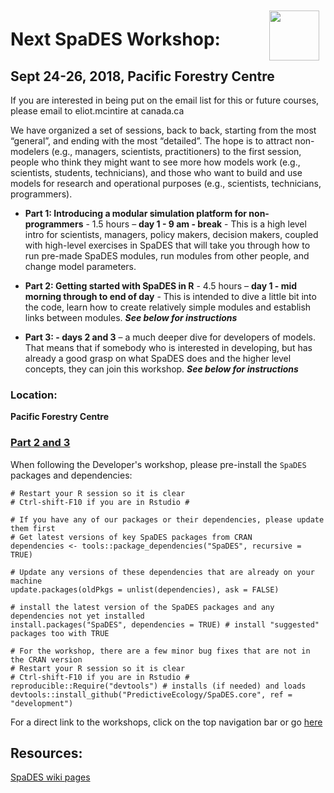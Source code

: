 <img align="right" width="80" vspace="10" hspace="10" src="https://github.com/PredictiveEcology/SpaDES/raw/master/docs/images/SpaDES.png">

# Next SpaDES Workshop:

## Sept 24-26, 2018, Pacific Forestry Centre

If you are interested in being put on the email list for this or future courses, please email to eliot.mcintire at canada.ca

We have organized a set of sessions, back to back, starting from the most “general”, and ending with the most “detailed”. The hope is to attract non-modelers (e.g., managers, scientists, practitioners) to the first session, people who think they might want to see more how models work (e.g., scientists, students, technicians), and those who want to build and use models for research and operational purposes (e.g., scientists, technicians, programmers).

- **Part 1: Introducing a modular simulation platform for non-programmers** - 1.5 hours – **day 1 - 9 am - break** - This is a high level intro for scientists, managers, policy makers, decision makers, coupled with high-level exercises in SpaDES that will take you through how to run pre-made SpaDES modules, run modules from other people, and change model parameters.

- **Part 2: Getting started with SpaDES in R** - 4.5 hours – **day 1 - mid morning through to end of day** - This is intended to dive a little bit into the code, learn how to create relatively simple modules and establish links between modules. ***See below for instructions***

- **Part 3:  - days 2 and 3** – a much deeper dive for developers of models. That means that if somebody who is interested in developing, but has already a good grasp on what SpaDES does and the higher level concepts, they can join this workshop.  ***See below for instructions***


### Location:

**Pacific Forestry Centre**


### [Part 2 and 3](articles/index.html)

When following the Developer's workshop, please pre-install the `SpaDES` packages and dependencies:


```
# Restart your R session so it is clear
# Ctrl-shift-F10 if you are in Rstudio #

# If you have any of our packages or their dependencies, please update them first
# Get latest versions of key SpaDES packages from CRAN
dependencies <- tools::package_dependencies("SpaDES", recursive = TRUE)

# Update any versions of these dependencies that are already on your machine
update.packages(oldPkgs = unlist(dependencies), ask = FALSE) 

# install the latest version of the SpaDES packages and any dependencies not yet installed
install.packages("SpaDES", dependencies = TRUE) # install "suggested" packages too with TRUE

# For the workshop, there are a few minor bug fixes that are not in the CRAN version
# Restart your R session so it is clear
# Ctrl-shift-F10 if you are in Rstudio #
reproducible::Require("devtools") # installs (if needed) and loads
devtools::install_github("PredictiveEcology/SpaDES.core", ref = "development")

```

For a direct link to the workshops, click on the top navigation bar or go [here](http://spades-workshops.predictiveecology.org/)

## Resources:

[SpaDES wiki pages](https://github.com/PredictiveEcology/SpaDES/wiki)
